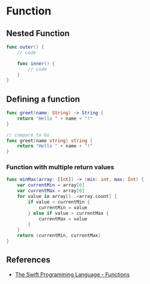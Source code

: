# Function

## Nested Function

``` swift
func outer() {
    // code

    func inner() {
        // code
    }
}
```

## Defining a function

``` swift
func greet(name: String) -> String {
    return "Hello " + name + "!"
}
```

``` go
// compare to Go
func greet(name string) string {
    return "Hello " + name + "!" 
}
```

### Function with multiple return values

``` swift
func minMax(array: [Int]) -> (min: int, max: Int) {
    var currentMin = array[0]
    var currentMax = array[0]
    for value in array[1..<array.count] {
        if value < currentMin {
            currentMin = value
        } else if value > currentMax {
            currentMax = value
        }
    }
    return (currentMin, currentMax)
}
```

## References

- [The Swift Programming Language - Functions](https://docs.swift.org/swift-book/LanguageGuide/Functions.html)

